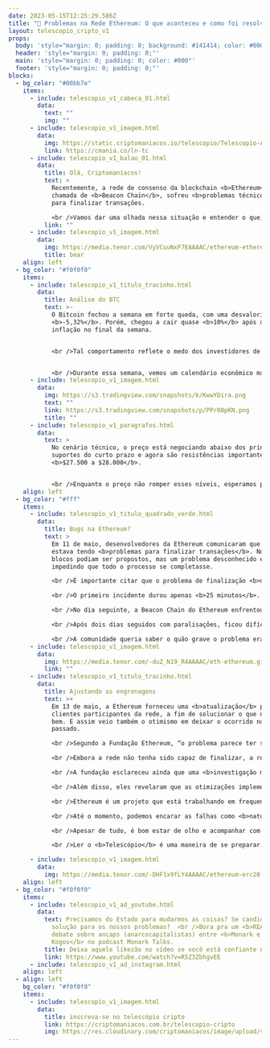```yaml
---
date: 2023-05-15T12:25:29.586Z
title: "🧨 Problemas na Rede Ethereum: O que aconteceu e como foi resolvido ✅"
layout: telescopio_cripto_v1
props:
  body: 'style="margin: 0; padding: 0; background: #141414; color: #000"'
  header: 'style="margin: 0; padding: 0;"'
  main: 'style="margin: 0; padding: 0; color: #000"'
  footer: 'style="margin: 0; padding: 0;"'
blocks:
  - bg_color: "#00bb7e"
    items:
      - include: telescopio_v1_cabeca_01.html
        data:
          text: ""
          img: ""
      - include: telescopio_v1_imagem.html
        data:
          img: https://static.criptomaniacos.io/telescopio/Telescopio-Anuncio.png
          link: https://cmania.co/ln-tc
      - include: telescopio_v1_balao_01.html
        data:
          title: Olá, Criptomaníacos!
          text: >
            Recentemente, a rede de consenso da blockchain <b>Ethereum</b>,
            chamada de <b>Beacon Chain</b>, sofreu <b>problemas técnicos</b>
            para finalizar transações. 

            <br />Vamos dar uma olhada nessa situação e entender o que, de fato, está rolando?
          link: ""
      - include: telescopio_v1_imagem.html
        data:
          img: https://media.tenor.com/VyVCuuNxF7EAAAAC/ethereum-ethereum-crypto.gif
          title: bear
    align: left
  - bg_color: "#f0f0f0"
    items:
      - include: telescopio_v1_titulo_tracinho.html
        data:
          title: Análise do BTC
          text: >-
            O Bitcoin fechou a semana em forte queda, com uma desvalorização de
            <b>-5,32%</b>. Porém, chegou a cair quase <b>10%</b> após dados de
            inflação no final da semana. 


            <br />Tal comportamento reflete o medo dos investidores de uma <b>reaceleração econômica americana</b>, o que poderia deixar um cenário muito difícil para o tão esperado controle inflacionário.


            <br />Durante essa semana, vemos um calendário econômico mais tranquilo. O que pode afetar o preço das criptos são os dados referentes ao <b>crescimento econômico das principais economias</b>, em especial <b>EUA</b>, e discursos de membros do <b>Fed</b>.
      - include: telescopio_v1_imagem.html
        data:
          img: https://s3.tradingview.com/snapshots/k/KwwYDira.png
          text: ""
          link: https://s3.tradingview.com/snapshots/p/PPr08pKN.png
          title: ""
      - include: telescopio_v1_paragrafos.html
        data:
          text: >
            No cenário técnico, o preço está negociando abaixo dos principais
            suportes do curto prazo e agora são resistências importantes, de
            <b>$27.500 a $28.000</b>. 


            <br />Enquanto o preço não romper esses níveis, esperamos pela <b>continuação do processo de correção</b>, que pode levar o Bitcoin para os suportes da estrutura de alta de médio prazo, entre <b>$25.500 e $24.000</b>.
    align: left
  - bg_color: "#fff"
    items:
      - include: telescopio_v1_titulo_quadrado_verde.html
        data:
          title: Bugs na Ethereum?
          text: >
            Em 11 de maio, desenvolvedores da Ethereum comunicaram que a rede
            estava tendo <b>problemas para finalizar transações</b>. Novos
            blocos podiam ser propostos, mas um problema desconhecido estava
            impedindo que todo o processo se completasse.

            <br />É importante citar que o problema de finalização <b>não afeta o usuário final</b> (que faz uma transação), mas sim os clientes que participam do <b>consenso</b>. Assim, pode ser que você tenha usado a rede por estes dias e nem percebeu o ocorrido. 

            <br />O primeiro incidente durou apenas <b>25 minutos</b>. Ainda não se sabe com plena certeza a causa raiz do problema. No entanto, houve <b>especulação sobre possíveis complicações relacionadas aos clientes de staking</b>.

            <br />No dia seguinte, a Beacon Chain do Ethereum enfrentou outro problema de finalização de transação que durou<b> mais de uma hora</b>. No entanto, um desenvolvedor do Ethereum enfatizou que apesar desse contratempo, “nenhuma transação foi interrompida” e o incidente teve <b>“zero impacto na atividade da cadeia”</b>.

            <br />Após dois dias seguidos com paralisações, ficou difícil negar que havia alguma <b>falha real e relevante</b> pairando no ar. 

            <br />A comunidade queria saber o quão grave o problema era. E, claro, um medo surgiu de que esse fosse apenas o prelúdio de quedas e paralisações totais da rede.
      - include: telescopio_v1_imagem.html
        data:
          img: https://media.tenor.com/-duZ_N19_R4AAAAC/eth-ethereum.gif
          link: ""
      - include: telescopio_v1_titulo_tracinho.html
        data:
          title: Ajustando as engrenagens
          text: >+
            Em 13 de maio, a Ethereum forneceu uma <b>atualização</b> para os
            clientes participantes da rede, a fim de solucionar o que não vinha
            bem. E assim veio também o otimismo em deixar o ocorrido no
            passado. 

            <br />Segundo a Fundação Ethereum, “o problema parece ter sido causado por uma <b>alta carga em alguns dos clientes da camada de consenso</b>, que por sua vez foi causada por um cenário excepcional. 

            <br />Embora a rede não tenha sido capaz de finalizar, a rede estava, como projetado, <b>rodando e os usuários finais puderam transacionar</b>.”

            <br />A fundação esclareceu ainda que uma <b>investigação minuciosa</b> sobre a causa raiz está em andamento. 

            <br />Além disso, eles revelaram que as otimizações implementadas devem efetivamente prevenir futuras ocorrências repetidas dos problemas, garantindo uma <b>rede mais estável no futuro</b>.

            <br />Ethereum é um projeto que está trabalhando em frequentes melhorias. Isso traz um <b>risco de possíveis bugs</b>, que fazem parte do processo.

            <br />Até o momento, podemos encarar as falhas como <b>naturais</b>, e o empenho dos desenvolvedores para trazer a solução como satisfatório.

            <br />Apesar de tudo, é bom estar de olho e acompanhar com cuidado as próximas semanas. Um investidor de sucesso <b>se prepara para todos os cenários</b>, não é?

            <br />Ler o <b>Telescópio</b> é uma maneira de se preparar. E é por isso que sexta a gente volta!

      - include: telescopio_v1_imagem.html
        data:
          img: https://media.tenor.com/-DHF1x9fLY4AAAAC/ethereum-erc20.gif
    align: left
  - bg_color: "#f0f0f0"
    items:
      - include: telescopio_v1_ad_youtube.html
        data:
          text: Precisamos do Estado para mudarmos as coisas? Se candidatar ou votar é a
            solução para os nossos problemas?  <br />Bora pra um <b>REACT</b> do
            debate sobre ancaps (anarcocapitalistas) entre <b>Monark e Paulo
            Kogos</b> no podcast Monark Talks.
          title: Deixa aquele likezão no vídeo se você está confiante no BTC!
          link: https://www.youtube.com/watch?v=R5Z3ZbhgvEE
      - include: telescopio_v1_ad_instagram.html
    align: left
  - align: left
    bg_color: "#f0f0f0"
    items:
      - include: telescopio_v1_imagem.html
        data:
          title: inscreva-se no telescópio cripto
          link: https://criptomaniacos.com.br/telescopio-cripto
          img: https://res.cloudinary.com/criptomaniacos/image/upload/v1662133224/telescopio/inscreva-se-telescopio.png
---
```

